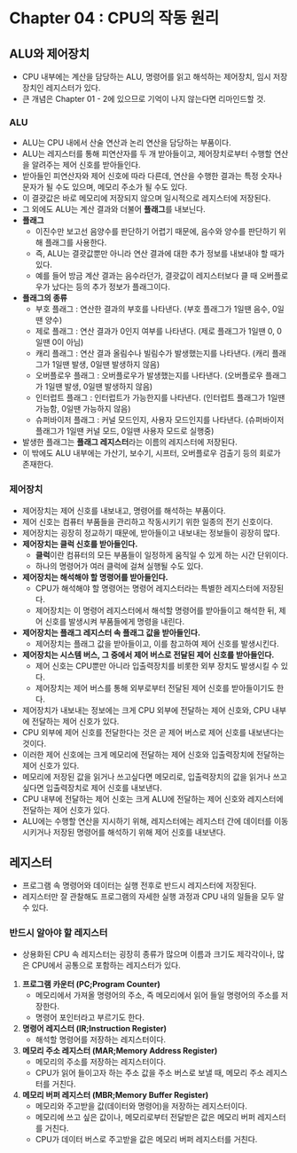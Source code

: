 # Chapter 04 : CPU의 작동 원리

## ALU와 제어장치
- CPU 내부에는 계산을 담당하는 ALU, 명령어를 읽고 해석하는 제어장치, 임시 저장 장치인 레지스터가 있다.
- 큰 개념은 Chapter 01 - 2에 있으므로 기억이 나지 않는다면 리마인드할 것.

### ALU
- ALU는 CPU 내에서 산술 연산과 논리 연산을 담당하는 부품이다.
- ALU는 레지스터를 통해 피연산자를 두 개 받아들이고, 제어장치로부터 수행할 연산을 알려주는 제어 신호를 받아들인다.
- 받아들인 피연산자와 제어 신호에 따라 다른데, 연산을 수행한 결과는 특정 숫자나 문자가 될 수도 있으며, 메모리 주소가 될 수도 있다.
- 이 결괏값은 바로 메모리에 저장되지 않으며 일시적으로 레지스터에 저장된다.
- 그 외에도 ALU는 계산 결과와 더불어 **플래그**를 내보닌다.
- **플래그**
  - 이진수만 보고선 음양수를 판단하기 어렵기 때문에, 음수와 양수를 판단하기 위해 플래그를 사용한다.
  - 즉, ALU는 결괏값뿐만 아니라 연산 결과에 대한 추가 정보를 내보내야 할 때가 있다.
  - 예를 들어 방금 계산 결과는 음수라던가, 결괏값이 레지스터보다 클 때 오버플로우가 났다는 등의 추가 정보가 플래그이다.
- **플래그의 종류**
  - 부호 플래그 : 연산한 결과의 부호를 나타낸다. (부호 플래그가 1일땐 음수, 0일땐 양수)
  - 제로 플래그 : 연산 결과가 0인지 여부를 나타낸다. (제로 플래그가 1일땐 0, 0일땐 0이 아님)
  - 캐리 플래그 : 연산 결과 올림수나 빌림수가 발생했는지를 나타낸다. (캐리 플래그가 1일땐 발생, 0일땐 발생하지 않음)
  - 오버플로우 플래그 : 오버플로우가 발생했는지를 나타낸다. (오버플로우 플래그가 1일땐 발생, 0일땐 발생하지 않음)
  - 인터럽트 플래그 : 인터럽트가 가능한지를 나타낸다. (인터럽트 플래그가 1일땐 가능함, 0일땐 가능하지 않음)
  - 슈퍼바이저 플래그 : 커널 모드인지, 사용자 모드인지를 나타낸다. (슈퍼바이저 플래그가 1일땐 커널 모드, 0일땐 사용자 모드로 실행중)
- 발생한 플래그는 **플래그 레지스터**라는 이름의 레지스터에 저장된다.
- 이 밖에도 ALU 내부에는 가산기, 보수기, 시프터, 오버플로우 검출기 등의 회로가 존재한다.
### 제어장치
- 제어장치는 제어 신호를 내보내고, 명령어를 해석하는 부품이다.
- 제어 신호는 컴퓨터 부품들을 관리하고 작동시키기 위한 일종의 전기 신호이다.
- 제어장치는 굉장히 정교하기 때문에, 받아들이고 내보내는 정보들이 굉장히 많다.
- **제어장치는 클럭 신호를 받아들인다.**
  - **클럭**이란 컴퓨터의 모든 부품들이 일정하게 움직일 수 있게 하는 시간 단위이다.
  - 하나의 명령어가 여러 클럭에 걸쳐 실행될 수도 있다.
- **제어장치는 해석해야 할 명령어를 받아들인다.**
  - CPU가 해석해야 할 명령어는 명령어 레지스터라는 특별한 레지스터에 저장된다.
  - 제어장치는 이 명령어 레지스터에서 해석할 명령어를 받아들이고 해석한 뒤, 제어 신호를 발생시켜 부품들에게 명령을 내린다.
- **제어장치는 플래그 레지스터 속 플래그 값을 받아들인다.**
  - 제어장치는 플래그 값을 받아들이고, 이를 참고하여 제어 신호를 발생시킨다.
- **제어장치는 시스템 버스, 그 중에서 제어 버스로 전달된 제어 신호를 받아들인다.**
  - 제어 신호는 CPU뿐만 아니라 입출력장치를 비롯한 외부 장치도 발생시킬 수 있다.
  - 제어장치는 제어 버스를 통해 외부로부터 전달된 제어 신호를 받아들이기도 한다.
- 제어장치가 내보내는 정보에는 크게 CPU 외부에 전달하는 제어 신호와, CPU 내부에 전달하는 제어 신호가 있다.
- CPU 외부에 제어 신호를 전달한다는 것은 곧 제어 버스로 제어 신호를 내보낸다는 것이다.
- 이러한 제어 신호에는 크게 메모리에 전달하는 제어 신호와 입출력장치에 전달하는 제어 신호가 있다.
- 메모리에 저장된 값을 읽거나 쓰고싶다면 메모리로, 입출력장치의 값을 읽거나 쓰고싶다면 입출력장치로 제어 신호를 내보낸다.
- CPU 내부에 전달하는 제어 신호는 크게 ALU에 전달하는 제어 신호와 레지스터에 전달하는 제어 신호가 있다.
- ALU에는 수행할 연산을 지시하기 위해, 레지스터에는 레지스터 간에 데이터를 이동시키거나 저장된 명령어를 해석하기 위해 제어 신호를 내보낸다.

## 레지스터
- 프로그램 속 명령어와 데이터는 실행 전후로 반드시 레지스터에 저장된다.
- 레지스터만 잘 관찰해도 프로그램의 자세한 실행 과정과 CPU 내의 일들을 모두 알 수 있다.

### 반드시 알아야 할 레지스터
- 상용화된 CPU 속 레지스터는 굉장히 종류가 많으며 이름과 크기도 제각각이나, 많은 CPU에서 공통으로 포함하는 레지스터가 있다.

1. **프로그램 카운터 (PC;Program Counter)**
   - 메모리에서 가져올 명령어의 주소, 즉 메모리에서 읽어 들일 명령어의 주소를 저장한다.
   - 명령어 포인터라고 부르기도 한다.
2. **명령어 레지스터 (IR;Instruction Register)**
   - 해석할 명령어를 저장하는 레지스터이다.
3. **메모리 주소 레지스터 (MAR;Memory Address Register)**
   - 메모리의 주소를 저장하는 레지스터이다.
   - CPU가 읽어 들이고자 하는 주소 값을 주소 버스로 보낼 때, 메모리 주소 레지스터를 거친다.
4. **메모리 버퍼 레지스터 (MBR;Memory Buffer Register)**
   - 메모리와 주고받을 값(데이터와 명령어)을 저장하는 레지스터이다.
   - 메모리에 쓰고 싶은 값이나, 메모리로부터 전달받은 값은 메모리 버퍼 레지스터를 거친다.
   - CPU가 데이터 버스로 주고받을 값은 메모리 버퍼 레지스터를 거친다.









